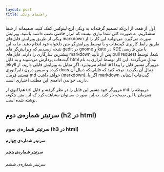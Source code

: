 ```yaml
---
layout: post
title: راهنمای ویکی
---
```


اول از همه، از این‌که تصمیم گرفته‌اید به ویکی آرچ لینوکس کمک کنید، صمیمانه از شما متشکریم. به صورت کلی شما نیازی نیست که ابزار خاصی نصب داشته باشید، ویرایش ویکی از طریق ویرایش فایل‌های markdown صورت می‌گیرد. می‌توانید این کار را از طریق رابط کاربری گیت‌هاب و یا توسط ویرایش‌گر متن دلخواه خود انجام دهید. ما به این نتیجه رسیدیم که ویرایش‌گر های gedit در gnome و kate در KDE با متن فارسی بیشترین سازگاری را دارند. فایل‌های markdown پس از تأیید pull request شما، توسط گیت‌هاب پردازش می‌شوند و به فایل html تبدیل می‌گردند. این کار توسط ابزاری به نام jekyll انجام می‌پذیرد. اگر تمایل به ویرایش فایلی دارید، از url مرورگر مسیر فایل را پیدا کرده و سپس درون دایرکتوری docs دنبال آن بگردید. توجه کنید که فایلی که دنبال آن هستید فرمت md خواهد داشت (markdown). اگر با markdown گیت‌هاب آشنایی دارید، خواندن ادامه‌ی این مطلب اختیاری است.

هم‌اکنون از url مرورگر خود مسیر این فایل را در نظر گرفته و فایل md مربوطه را همزمان با این صفحه باز کنید. به این صورت می‌توان مشاهده کرد که این متن چگونه نوشته شده است.

## سرتیتر شماره‌ی دوم (h2 در html)
### سرتیتر شماره‌ی سوم (h3 در html)
#### سرتیتر شماره‌ی چهارم
##### سرتیتر شماره‌ی پنجم
###### سرتیتر شماره‌ی ششم

